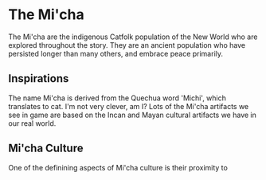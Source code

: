 # The Mi'cha
The Mi'cha are the indigenous Catfolk population of the New World who are explored throughout the story. They are an ancient population who have persisted longer than many others, and embrace peace primarily. 

## Inspirations
The name Mi'cha is derived from the Quechua word 'Michi', which translates to cat. I'm not very clever, am I?
Lots of the Mi'cha artifacts we see in game are based on the Incan and Mayan cultural artifacts we have in our real world.

## Mi'cha Culture
One of the definining aspects of Mi'cha culture is their proximity to 